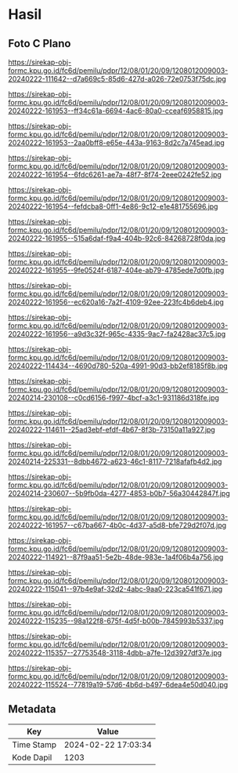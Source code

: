 # Hasil

## Foto C Plano

https://sirekap-obj-formc.kpu.go.id/fc6d/pemilu/pdpr/12/08/01/20/09/1208012009003-20240222-111642--d7a669c5-85d6-427d-a026-72e0753f75dc.jpg

https://sirekap-obj-formc.kpu.go.id/fc6d/pemilu/pdpr/12/08/01/20/09/1208012009003-20240222-161953--ff34c61a-6694-4ac6-80a0-cceaf6958815.jpg

https://sirekap-obj-formc.kpu.go.id/fc6d/pemilu/pdpr/12/08/01/20/09/1208012009003-20240222-161953--2aa0bff8-e65e-443a-9163-8d2c7a745ead.jpg

https://sirekap-obj-formc.kpu.go.id/fc6d/pemilu/pdpr/12/08/01/20/09/1208012009003-20240222-161954--6fdc6261-ae7a-48f7-8f74-2eee0242fe52.jpg

https://sirekap-obj-formc.kpu.go.id/fc6d/pemilu/pdpr/12/08/01/20/09/1208012009003-20240222-161954--fefdcba8-0ff1-4e86-9c12-e1e481755696.jpg

https://sirekap-obj-formc.kpu.go.id/fc6d/pemilu/pdpr/12/08/01/20/09/1208012009003-20240222-161955--515a6daf-f9a4-404b-92c6-84268728f0da.jpg

https://sirekap-obj-formc.kpu.go.id/fc6d/pemilu/pdpr/12/08/01/20/09/1208012009003-20240222-161955--9fe0524f-6187-404e-ab79-4785ede7d0fb.jpg

https://sirekap-obj-formc.kpu.go.id/fc6d/pemilu/pdpr/12/08/01/20/09/1208012009003-20240222-161956--ec620a16-7a2f-4109-92ee-223fc4b6deb4.jpg

https://sirekap-obj-formc.kpu.go.id/fc6d/pemilu/pdpr/12/08/01/20/09/1208012009003-20240222-161956--a9d3c32f-965c-4335-9ac7-fa2428ac37c5.jpg

https://sirekap-obj-formc.kpu.go.id/fc6d/pemilu/pdpr/12/08/01/20/09/1208012009003-20240222-114434--4690d780-520a-4991-90d3-bb2ef8185f8b.jpg

https://sirekap-obj-formc.kpu.go.id/fc6d/pemilu/pdpr/12/08/01/20/09/1208012009003-20240214-230108--c0cd6156-f997-4bcf-a3c1-931186d318fe.jpg

https://sirekap-obj-formc.kpu.go.id/fc6d/pemilu/pdpr/12/08/01/20/09/1208012009003-20240222-114611--25ad3ebf-efdf-4b67-8f3b-73150a11a927.jpg

https://sirekap-obj-formc.kpu.go.id/fc6d/pemilu/pdpr/12/08/01/20/09/1208012009003-20240214-225331--8dbb4672-a623-46c1-8117-7218afafb4d2.jpg

https://sirekap-obj-formc.kpu.go.id/fc6d/pemilu/pdpr/12/08/01/20/09/1208012009003-20240214-230607--5b9fb0da-4277-4853-b0b7-56a30442847f.jpg

https://sirekap-obj-formc.kpu.go.id/fc6d/pemilu/pdpr/12/08/01/20/09/1208012009003-20240222-161957--c67ba667-4b0c-4d37-a5d8-bfe729d2f07d.jpg

https://sirekap-obj-formc.kpu.go.id/fc6d/pemilu/pdpr/12/08/01/20/09/1208012009003-20240222-114921--87f9aa51-5e2b-48de-983e-1a4f06b4a756.jpg

https://sirekap-obj-formc.kpu.go.id/fc6d/pemilu/pdpr/12/08/01/20/09/1208012009003-20240222-115041--97b4e9af-32d2-4abc-9aa0-223ca541f671.jpg

https://sirekap-obj-formc.kpu.go.id/fc6d/pemilu/pdpr/12/08/01/20/09/1208012009003-20240222-115235--98a122f8-675f-4d5f-b00b-7845993b5337.jpg

https://sirekap-obj-formc.kpu.go.id/fc6d/pemilu/pdpr/12/08/01/20/09/1208012009003-20240222-115357--27753548-3118-4dbb-a7fe-12d3927df37e.jpg

https://sirekap-obj-formc.kpu.go.id/fc6d/pemilu/pdpr/12/08/01/20/09/1208012009003-20240222-115524--77819a19-57d6-4b6d-b497-6dea4e50d040.jpg


## Metadata

| Key        | Value               |
| ---------- | ------------------- |
| Time Stamp | 2024-02-22 17:03:34 |
| Kode Dapil | 1203                |



